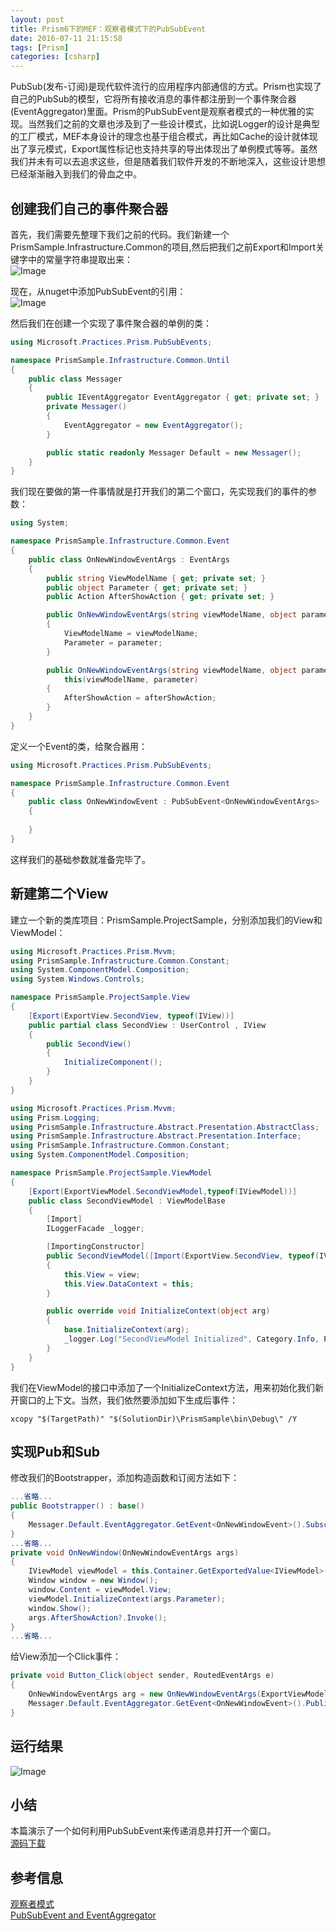 ```yaml
---
layout: post
title: Prism6下的MEF：观察者模式下的PubSubEvent
date: 2016-07-11 21:15:58
tags: [Prism]
categories: [csharp]
---
```

PubSub(发布-订阅)是现代软件流行的应用程序内部通信的方式。Prism也实现了自己的PubSub的模型，它将所有接收消息的事件都注册到一个事件聚合器(EventAggregator)里面。Prism的PubSubEvent是观察者模式的一种优雅的实现。当然我们之前的文章也涉及到了一些设计模式，比如说Logger的设计是典型的工厂模式，MEF本身设计的理念也基于组合模式，再比如Cache的设计就体现出了享元模式，Export属性标记也支持共享的导出体现出了单例模式等等。虽然我们并未有可以去追求这些，但是随着我们软件开发的不断地深入，这些设计思想已经渐渐融入到我们的骨血之中。
<!-- more -->
## 创建我们自己的事件聚合器
首先，我们需要先整理下我们之前的代码。我们新建一个PrismSample.Infrastructure.Common的项目,然后把我们之前Export和Import关键字中的常量字符串提取出来：  
![Image](/images/2016-07-08-Prism-11.png)  

现在，从nuget中添加PubSubEvent的引用：  
![Image](/images/2016-07-08-Prism-10.png)  

然后我们在创建一个实现了事件聚合器的单例的类：
```csharp
using Microsoft.Practices.Prism.PubSubEvents;

namespace PrismSample.Infrastructure.Common.Until
{
    public class Messager
    {
        public IEventAggregator EventAggregator { get; private set; }
        private Messager()
        {
            EventAggregator = new EventAggregator();
        }

        public static readonly Messager Default = new Messager();
    }
}
```
我们现在要做的第一件事情就是打开我们的第二个窗口，先实现我们的事件的参数：
```csharp
using System;

namespace PrismSample.Infrastructure.Common.Event
{
    public class OnNewWindowEventArgs : EventArgs
    {
        public string ViewModelName { get; private set; }
        public object Parameter { get; private set; }
        public Action AfterShowAction { get; private set; }

        public OnNewWindowEventArgs(string viewModelName, object parameter)
        {
            ViewModelName = viewModelName;
            Parameter = parameter;
        }

        public OnNewWindowEventArgs(string viewModelName, object parameter, Action afterShowAction) : 
            this(viewModelName, parameter)
        {
            AfterShowAction = afterShowAction;
        }
    }
}
```
定义一个Event的类，给聚合器用：
```csharp
using Microsoft.Practices.Prism.PubSubEvents;

namespace PrismSample.Infrastructure.Common.Event
{
    public class OnNewWindowEvent : PubSubEvent<OnNewWindowEventArgs>
    {
        
    }
}
```
这样我们的基础参数就准备完毕了。

## 新建第二个View
建立一个新的类库项目：PrismSample.ProjectSample，分别添加我们的View和ViewModel：
```csharp
using Microsoft.Practices.Prism.Mvvm;
using PrismSample.Infrastructure.Common.Constant;
using System.ComponentModel.Composition;
using System.Windows.Controls;

namespace PrismSample.ProjectSample.View
{
    [Export(ExportView.SecondView, typeof(IView))]
    public partial class SecondView : UserControl , IView
    {
        public SecondView()
        {
            InitializeComponent();
        }
    }
}
```
```csharp
using Microsoft.Practices.Prism.Mvvm;
using Prism.Logging;
using PrismSample.Infrastructure.Abstract.Presentation.AbstractClass;
using PrismSample.Infrastructure.Abstract.Presentation.Interface;
using PrismSample.Infrastructure.Common.Constant;
using System.ComponentModel.Composition;

namespace PrismSample.ProjectSample.ViewModel
{
    [Export(ExportViewModel.SecondViewModel,typeof(IViewModel))]
    public class SecondViewModel : ViewModelBase
    {
        [Import]
        ILoggerFacade _logger;

        [ImportingConstructor]
        public SecondViewModel([Import(ExportView.SecondView, typeof(IView))]IView view)
        {
            this.View = view;
            this.View.DataContext = this;
        }

        public override void InitializeContext(object arg)
        {
            base.InitializeContext(arg);
            _logger.Log("SecondViewModel Initialized", Category.Info, Priority.None);
        }
    }
}
```
我们在ViewModel的接口中添加了一个InitializeContext方法，用来初始化我们新开窗口的上下文。当然，我们依然要添加如下生成后事件：
    
    xcopy "$(TargetPath)" "$(SolutionDir)\PrismSample\bin\Debug\" /Y

## 实现Pub和Sub
修改我们的Bootstrapper，添加构造函数和订阅方法如下：
```csharp
...省略...
public Bootstrapper() : base()
{
    Messager.Default.EventAggregator.GetEvent<OnNewWindowEvent>().Subscribe(OnNewWindow);
}
...省略...
private void OnNewWindow(OnNewWindowEventArgs args)
{
    IViewModel viewModel = this.Container.GetExportedValue<IViewModel>(args.ViewModelName);
    Window window = new Window();
    window.Content = viewModel.View;
    viewModel.InitializeContext(args.Parameter);
    window.Show();
    args.AfterShowAction?.Invoke();
}
...省略...
```
给View添加一个Click事件：
```csharp
private void Button_Click(object sender, RoutedEventArgs e)
{
    OnNewWindowEventArgs arg = new OnNewWindowEventArgs(ExportViewModel.SecondViewModel, "Hi, Second View", AfterOpenSecondView);
    Messager.Default.EventAggregator.GetEvent<OnNewWindowEvent>().Publish(arg);
}
```
## 运行结果  
![Image](/images/2016-07-08-Prism-12.png)  

## 小结
本篇演示了一个如何利用PubSubEvent来传递消息并打开一个窗口。  
[源码下载](/attachments/PrismSample%284%29.zip)

## 参考信息  
[观察者模式](http://www.runoob.com/design-pattern/observer-pattern.html)  
[PubSubEvent and EventAggregator](https://app.pluralsight.com/player?course=building-windows-store-business-applications-prism&author=brian-noyes&name=building-windows-store-business-applications-prism-m5&clip=0&mode=live)